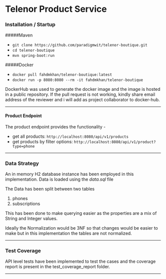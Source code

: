 # Telenor Product Service

### Installation / Startup

#####Maven
- `git clone https://github.com/paradigmwit/telenor-boutique.git`
- `cd telenor-boutique`
- `mvn spring-boot:run`

#####Docker
- `docker pull fahdmkhan/telenor-boutique:latest`
- `docker run -p 8080:8080 --rm -it fahdmkhan/telenor-boutique`

DockerHub was used to generate the docker image and the image is hosted in a public repository.
If the pull request is not working, kindly share email address of the reviewer and i will add as project collaborator to docker-hub.

---

#### Product Endpoint
The product endpoint provides the functionality -
- get all products: `http://localhost:8080/api/v1/products`
- get products by filter options: `http://localhost:8080/api/v1/product?type=phone`

---

### Data Strategy

An in memory H2 database instance has been employed in this implementation.
Data is loaded using the _data.sql_ file

The Data has been split between two tables 
1. phones
2. subscriptions

This has been done to make querying easier as the properties are a mix of String and Integer values.

Ideally the Normalization would be 3NF so that changes would be easier to make but in this implementation the tables are not normalized.

---

### Test Coverage

API level tests have been implemented to test the cases and the coverage report is present in the test_coverage_report folder.

---